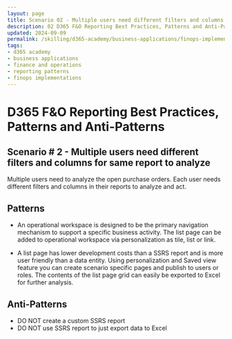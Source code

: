 ```yaml
---
layout: page
title: Scenario 02 - Multiple users need different filters and columns for same report to analyze
description: 02 D365 F&O Reporting Best Practices, Patterns and Anti-Patterns
updated: 2024-09-09
permalink: /skilling/d365-academy/business-applications/finops-implementation-bestpractices-and-patterns/repscenario-02
tags:
- d365 academy
- business applications
- finance and operations
- reporting patterns
- finops implementations
---
```


# D365 F&O Reporting Best Practices, Patterns and Anti-Patterns

## Scenario # 2 - Multiple users need different filters and columns for same report to analyze
Multiple users need to analyze the open purchase orders. Each user needs different filters and columns in their reports to analyze and act.

## Patterns
* An operational workspace is designed to be the primary navigation mechanism to support a specific business activity. The list page can be added to operational workspace via personalization as tile, list or link.

* A list page has lower development costs than a SSRS report and is more user friendly than a data entity. Using personalization and Saved view feature you can create scenario specific pages and publish to users or roles. The contents of the list page grid can easily be exported to Excel for further analysis. 


## Anti-Patterns
* DO NOT create a custom SSRS report
* DO NOT use SSRS report to just export data to Excel

